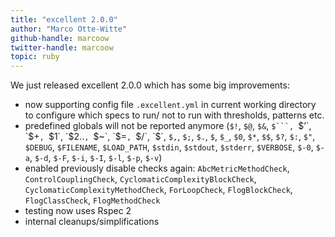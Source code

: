 ```yaml
---
title: "excellent 2.0.0"
author: "Marco Otte-Witte"
github-handle: marcoow
twitter-handle: marcoow
topic: ruby
---
```


We just released excellent 2.0.0 which has some big improvements:

<!--break-->

* now supporting config file `.excellent.yml` in current working directory to configure which specs to run/ not to run with thresholds, patterns etc.
* predefined globals will not be reported anymore (`$!`, `$@`, `$&`, `$```, `$’`, `$+`, `$1`, `$2..`, `$~`, `$=`, `$/`, `$\`, `$,`, `$;`, `$.`, `$`, `$_`, `$0`, `$*`, `$$`, `$?`, `$:`, `$"`, `$DEBUG`, `$FILENAME`, `$LOAD_PATH`, `$stdin`, `$stdout`, `$stderr`, `$VERBOSE`, `$-0`, `$-a`, `$-d`, `$-F`, `$-i`, `$-I`, `$-l`, `$-p`, `$-v`)
* enabled previously disable checks again: `AbcMetricMethodCheck`, `ControlCouplingCheck`, `CyclomaticComplexityBlockCheck`, `CyclomaticComplexityMethodCheck`, `ForLoopCheck`, `FlogBlockCheck`, `FlogClassCheck`, `FlogMethodCheck`
* testing now uses Rspec 2
* internal cleanups/simplifications
